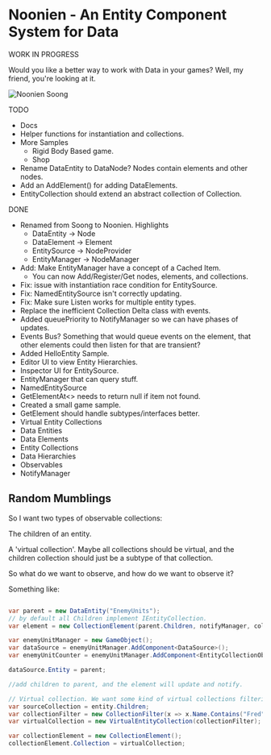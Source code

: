 # Noonien - An Entity Component System for Data

WORK IN PROGRESS

Would you like a better way to work with Data in your games? Well, my friend, you're looking at it.

![Noonien Soong](https://images.squarespace-cdn.com/content/v1/5cc3d1b051f4d40415789cc2/cc796e93-4fa2-4dee-a14d-059cd47d55fc/Noonien-Soong-data-brothers.jpg?format=1000w)

TODO
  * Docs
  * Helper functions for instantiation and collections.
  * More Samples
    * Rigid Body Based game.
    * Shop
  * Rename DataEntity to DataNode? Nodes contain elements and other nodes.
  * Add an AddElement<T>() for adding DataElements.
  * EntityCollection should extend an abstract collection of Collection<T>.

DONE
  * Renamed from Soong to Noonien. Highlights
    * DataEntity -> Node
    * DataElement -> Element
    * EntitySource -> NodeProvider
    * EntityManager -> NodeManager
  * Add: Make EntityManager have a concept of a Cached Item.
    * You can now Add/Register/Get nodes, elements, and collections.
  * Fix: issue with instantiation race condition for EntitySource.
  * Fix: NamedEntitySource isn't correctly updating.
  * Fix: Make sure Listen<T> works for multiple entity types.
  * Replace the inefficient Collection Delta class with events.
  * Added queuePriority to NotifyManager so we can have phases of updates.
  * Events Bus? Something that would queue events on the element, that other elements could then listen for that are transient?
  * Added HelloEntity Sample.
  * Editor UI to view Entity Hierarchies.
  * Inspector UI for EntitySource.
  * EntityManager that can query stuff.
  * NamedEntitySource
  * GetElementAt<> needs to return null if item not found.
  * Created a small game sample. 
  * GetElement<T> should handle subtypes/interfaces better.
  * Virtual Entity Collections
  * Data Entities
  * Data Elements
  * Entity Collections
  * Data Hierarchies
  * Observables
  * NotifyManager


## Random Mumblings

So I want two types of observable collections:

The children of an entity.

A 'virtual collection'. Maybe all collections should be virtual, and the children collection should just be a subtype of that collection.

So what do we want to observe, and how do we want to observe it?

Something like:

```csharp

var parent = new DataEntity("EnemyUnits");
// by default all Children implement IEntityCollection.
var element = new CollectionElement(parent.Children, notifyManager, collection);

var enemyUnitManager = new GameObject();
var dataSource = enemyUnitManager.AddComponent<DataSource>();
var enemyUnitCounter = enemyUnitManager.AddComponent<EntityCollectionObserver>();

dataSource.Entity = parent;

//add children to parent, and the element will update and notify.

```

```csharp
// Virtual collection. We want some kind of virtual collections filtering.
var sourceCollection = entity.Children;
var collectionFilter = new CollectionFilter(x => x.Name.Contains("Fred"), sourceCollection);
var virtualCollection = new VirtualEntityCollection(collectionFilter);

var collectionElement = new CollectionElement();
collectionElement.Collection = virtualCollection;
```
